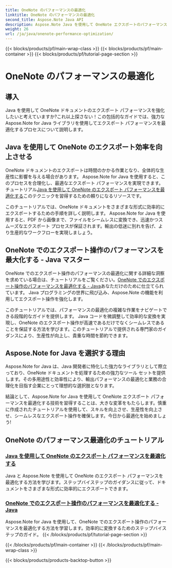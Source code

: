 ```yaml
---
title: OneNote のパフォーマンスの最適化
linktitle: OneNote のパフォーマンスの最適化
second_title: Aspose.Note Java API
description: Aspose.Note Java を使用して OneNote エクスポートのパフォーマンスを最適化します。生産性を向上させるためのステップバイステップのガイダンスを使用して、ドキュメントをさまざまな形式に効率的に変換する方法を学びます。
weight: 26
url: /ja/java/onenote-performance-optimization/
---
```


{{< blocks/products/pf/main-wrap-class >}}
{{< blocks/products/pf/main-container >}}
{{< blocks/products/pf/tutorial-page-section >}}

# OneNote のパフォーマンスの最適化


## 導入

Java を使用して OneNote ドキュメントのエクスポート パフォーマンスを強化したいと考えていますか?これ以上探さない！この包括的なガイドでは、強力な Aspose.Note for Java ライブラリを使用してエクスポート パフォーマンスを最適化するプロセスについて説明します。

## Java を使用して OneNote のエクスポート効率を向上させる

OneNote ドキュメントのエクスポートは時間のかかる作業となり、全体的な生産性に影響を与える場合があります。 Aspose.Note for Java を使用すると、このプロセスを合理化し、最適なエクスポート パフォーマンスを実現できます。チュートリアル[Java を使用して OneNote のエクスポート パフォーマンスを最適化する](./optimize-export-performance/)このテクニックを習得するための頼りになるリソースです。

このチュートリアルでは、OneNote ドキュメントをさまざまな形式に効率的にエクスポートするための手順を詳しく説明します。 Aspose.Note for Java を使用すると、PDF から画像まで、ファイルをシームレスに変換でき、迅速かつスムーズなエクスポート プロセスが保証されます。輸出の低迷に別れを告げ、より生産的なワークフローを実現しましょう。

## OneNote でのエクスポート操作のパフォーマンスを最大化する - Java マスター

OneNote でのエクスポート操作のパフォーマンスの最適化に関する詳細な洞察を求めている場合は、チュートリアルをご覧ください。[OneNote でのエクスポート操作のパフォーマンスを最適化する - Java](./optimize-performance-consequent-export/)あなただけのために仕立てられています。 Java プログラミングの世界に飛び込み、Aspose.Note の機能を利用してエクスポート操作を強化します。

このチュートリアルでは、パフォーマンスの最適化の複雑な作業をナビゲートできる段階的なガイドを提供します。 Java コードを微調整して効率的な変換を実現し、OneNote のエクスポート操作が高速であるだけでなくシームレスであることを保証する方法を学びます。このチュートリアルで提供される専門家のガイダンスにより、生産性が向上し、貴重な時間を節約できます。

## Aspose.Note for Java を選択する理由

Aspose.Note for Java は、Java 開発者に特化した強力なライブラリとして際立っており、OneNote ドキュメントを処理するための強力なツール セットを提供します。その多用途性と効率性により、輸出パフォーマンスの最適化と業務の合理化を目指す企業にとって理想的な選択肢となります。

結論として、Aspose.Note for Java を使用して OneNote エクスポート パフォーマンスを最適化する技術を習得することは、大きな変革をもたらします。慎重に作成されたチュートリアルを使用して、スキルを向上させ、生産性を向上させ、シームレスなエクスポート操作を確保します。今日から最適化を始めましょう!
## OneNote のパフォーマンス最適化のチュートリアル
### [Java を使用して OneNote のエクスポート パフォーマンスを最適化する](./optimize-export-performance/)
Java と Aspose.Note を使用して OneNote のエクスポート パフォーマンスを最適化する方法を学びます。ステップバイステップのガイダンスに従って、ドキュメントをさまざまな形式に効率的にエクスポートできます。
### [OneNote でのエクスポート操作のパフォーマンスを最適化する - Java](./optimize-performance-consequent-export/)
Aspose.Note for Java を使用して、OneNote でのエクスポート操作のパフォーマンスを最適化する方法を学習します。効率的に変換するためのステップバイステップのガイド。
{{< /blocks/products/pf/tutorial-page-section >}}

{{< /blocks/products/pf/main-container >}}
{{< /blocks/products/pf/main-wrap-class >}}

{{< blocks/products/products-backtop-button >}}
